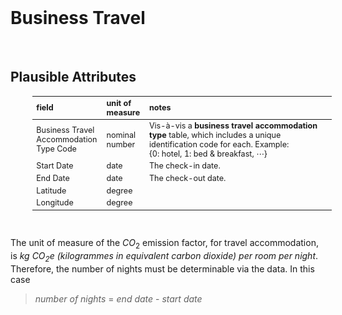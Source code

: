 <br>

# Business Travel

<br>

## Plausible Attributes

<table style="width: 95%; margin-left: 35px; font-size: 90%">
    <colgroup>
        <col span="1" style="width: 13.5%;">
        <col span="1" style="width: 11.5%;">
        <col span="1" style="width: 60.0%;">
    </colgroup>
    <thead><tr style="text-align: left">
        <th>field</th><th>unit of<br>measure</th><th>notes</th></tr>
    </thead>
    <tr><td>Business Travel Accommodation Type Code</td>
        <td>nominal number</td><td>Vis-à-vis a <b>business travel accommodation type</b> table, which includes a unique identification code for each. Example:<br>{0: hotel, 1: bed & breakfast, &ctdot;}</td></tr>
    <tr><td>Start Date</td>
        <td>date</td><td>The check-in date.</td></tr>
    <tr><td>End Date</td>
        <td>date</td><td>The check-out date.</td></tr>
    <tr><td>Latitude</td>
        <td>degree</td><td></td></tr>
    <tr><td>Longitude</td>
        <td>degree</td><td></td></tr>
</table>

<br>

The unit of measure of the $CO_{2}$ emission factor, for travel accommodation, is  <i>kg $CO_{2}$e (kilogrammes in equivalent carbon dioxide) per room per night</i>.  Therefore, the number of nights must be determinable via the data.  In this case

> *number of nights* $=$ *end date* - *start date*

<br>
<br>

<br>
<br>

<br>
<br>

<br>
<br>
